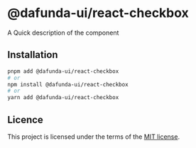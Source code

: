 # @dafunda-ui/react-checkbox

A Quick description of the component

## Installation

```sh
pnpm add @dafunda-ui/react-checkbox
# or
npm install @dafunda-ui/react-checkbox
# or
yarn add @dafunda-ui/react-checkbox
```

## Licence

This project is licensed under the terms of the
[MIT license](https://github.com/dafundacom/dafunda-ui/blob/master/LICENSE).
